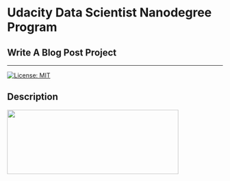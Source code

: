 # Udacity Data Scientist Nanodegree Program 
## Write A Blog Post Project
***

[![License: MIT](https://img.shields.io/badge/License-MIT-yellow.svg)](https://opensource.org/licenses/MIT)

## Description

<img width="400" height="150" align="left" src="https://user-images.githubusercontent.com/36535914/88682655-94339a80-d0fb-11ea-8411-b838ce55d391.jpg"/>
